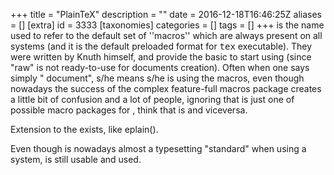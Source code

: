 +++
title = "PlainTeX"
description = ""
date = 2016-12-18T16:46:25Z
aliases = []
[extra]
id = 3333
[taxonomies]
categories = []
tags = []
+++
 is the name used to refer to the default set of ''macros'' which are always present on all [](https://rosettacode.org/wiki/TeX) systems
(and it is the default preloaded format for <tt>tex</tt> executable). They were written by Knuth himself, and provide the basic to start using [](https://rosettacode.org/wiki/TeX) (since "raw" [](https://rosettacode.org/wiki/TeX) is not ready-to-use for documents creation). Often when one says simply " document", s/he means s/he is using the  macros, even though nowadays the success of the complex feature-full [](https://rosettacode.org/wiki/LaTeX) macros package creates a little bit of confusion and a lot of people, ignoring that  is just one of possible macro packages for , think that  is  and viceversa.

Extension to the  exists, like eplain().

Even though [](https://rosettacode.org/wiki/LaTeX) is nowadays almost a typesetting "standard" when using a [](https://rosettacode.org/wiki/TeX) system,  is still usable and used.
